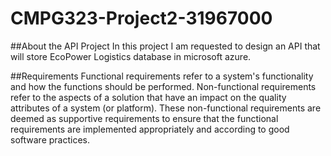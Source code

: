 # CMPG323-Project2-31967000

##About the API Project
In this project I am requested to design an API that will store EcoPower Logistics database in microsoft azure. 

##Requirements
Functional requirements refer to a system's functionality and how the functions should be performed. Non-functional requirements refer to the aspects of a solution that have an impact on the quality attributes of a system (or platform). These non-functional requirements are deemed as supportive requirements to ensure that the functional requirements are implemented appropriately and according to good software practices.

